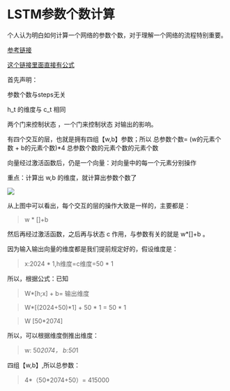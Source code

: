 # LSTM参数个数计算
个人认为明白如何计算一个网络的参数个数，对于理解一个网络的流程特别重要。

[参考链接](https://zhuanlan.zhihu.com/p/39262960)


[这个链接里面直接有公式](https://www.cnblogs.com/wdmx/p/9284037.html)

首先声明：

参数个数与steps无关

h_t 的维度与 c_t 相同

两个门来控制状态 ，一个门来控制状态 对输出的影响。

有四个交互的层，也就是拥有四组【w,b】参数；所以 总参数个数= (w的元素个数 + b的元素个数)*4 总参数个数的元素个数的元素个数

向量经过激活函数后，仍是一个向量：对向量中的每一个元素分别操作


重点：计算出 w,b 的维度，就计算出参数个数了

![](https://pic4.zhimg.com/80/v2-558af6af92912390c3f1371b9ac0469f_hd.jpg)

从上图中可以看出，每个交互的层的操作大致是一样的，主要都是：

> w * []+b

然后再经过激活函数，之后再与状态 c 作用，与参数有关的就是 w*[]+b 。



因为输入输出向量的维度都是我们提前规定好的，假设维度是：

> x:2024 * 1,h维度=c维度=50 * 1



所以，根据公式：已知



> W*[h;x] + b= 输出维度

> W*[(2024+50)*1] + 50 * 1 = 50 * 1

> W [50*2074]

所以，可以根据维度倒推出维度：



> w: 50*2074， b:50*1



四组【w,b】,所以总参数：

> 4*（50*2074+50）= 415000
